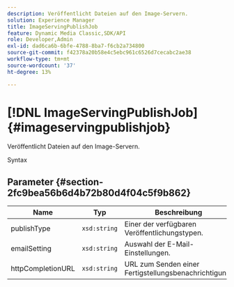```yaml
---
description: Veröffentlicht Dateien auf den Image-Servern.
solution: Experience Manager
title: ImageServingPublishJob
feature: Dynamic Media Classic,SDK/API
role: Developer,Admin
exl-id: dad6ca6b-6bfe-4788-8ba7-f6cb2a734800
source-git-commit: f42378a20b58e4c5ebc961c6526d7cecabc2ae38
workflow-type: tm+mt
source-wordcount: '37'
ht-degree: 13%

---
```


# [!DNL ImageServingPublishJob]{#imageservingpublishjob}

Veröffentlicht Dateien auf den Image-Servern.

Syntax

## Parameter {#section-2fc9bea56b6d4b72b80d4f04c5f9b862}

| Name | Typ | Beschreibung |
|---|---|---|
| publishType | `xsd:string` | Einer der verfügbaren Veröffentlichungstypen. |
| emailSetting | `xsd:string` | Auswahl der E-Mail-Einstellungen. |
| httpCompletionURL | `xsd:string` | URL zum Senden einer Fertigstellungsbenachrichtigung. |
